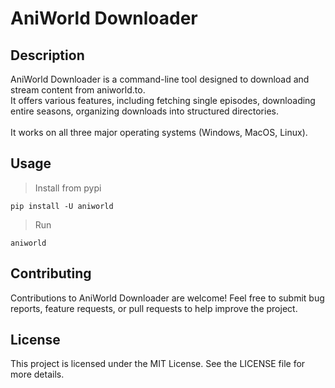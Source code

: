 # AniWorld Downloader

## Description

AniWorld Downloader is a command-line tool designed to download and stream content from aniworld.to.<br/>
It offers various features, including fetching single episodes, downloading entire seasons, organizing downloads into structured directories.<br/><br/>
It works on all three major operating systems (Windows, MacOS, Linux).

## Usage

> Install from pypi
```shell
pip install -U aniworld
```

> Run
```shell
aniworld
```

## Contributing

Contributions to AniWorld Downloader are welcome!
Feel free to submit bug reports, feature requests, or pull requests to help improve the project.

## License

This project is licensed under the MIT License. See the LICENSE file for more details.
